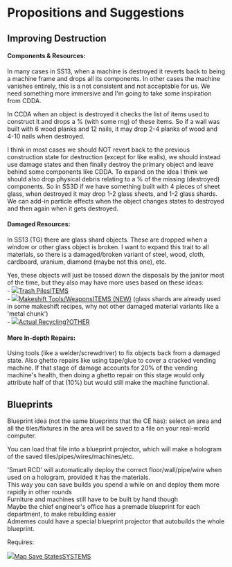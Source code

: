 # Propositions and Suggestions

## Improving Destruction <img src="https://lh3.googleusercontent.com/Gu82RVgvMEJshQ79i0fFAW66sFtgTQLpF0AfwWAyR1F3l7HRUfMEF4FfTpmX8vjrk_9rxG7ehL-0jjHLnOS2A6S8CC0wLM7EWRi5OGGk5-j8qg-7am-LlKL4CxpPE6MiTQBYwsnmByIs66rAcKTFVw" alt="" data-size="line">

#### **Components & Resources:**

In many cases in SS13, when a machine is destroyed it reverts back to being a machine frame and drops all its components. In other cases the machine vanishes entirely, this is a not consistent and not acceptable for us. We need something more immersive and I'm going to take some inspiration from CDDA.

In CCDA when an object is destroyed it checks the list of items used to construct it and drops a % (with some rng) of these items. So if a wall was built with 6 wood planks and 12 nails, it may drop 2-4 planks of wood and 4-10 nails when destroyed.

I think in most cases we should NOT revert back to the previous construction state for destruction (except for like walls), we should instead use damage states and then finally destroy the primary object and leave behind some components like CDDA. To expand on the idea I think we should also drop physical debris relating to a % of the missing (destroyed) components. So in SS3D if we have something built with 4 pieces of sheet glass, when destroyed it may drop 1-2 glass sheets, and 1-2 glass shards. We can add-in particle effects when the object changes states to destroyed and then again when it gets destroyed.

#### Damaged Resources:

In SS13 (TG) there are glass shard objects. These are dropped when a window or other glass object is broken. I want to expand this trait to all materials, so there is a damaged/broken variant of steel, wood, cloth, cardboard, uranium, diamond (maybe not this one), etc.

Yes, these objects will just be tossed down the disposals by the janitor most of the time, but they also may have more uses based on these ideas:\
\- [![](https://fd-assets.prod.atl-paas.net/image/logos/contrib/trello/icons/blue.svg)Trash PilesITEMS](https://trello.com/c/9acuY9cH/260-trash-piles)\
\- [![](https://fd-assets.prod.atl-paas.net/image/logos/contrib/trello/icons/blue.svg)Makeshift Tools/WeaponsITEMS (NEW)](https://trello.com/c/b67Br6z8/36-makeshift-tools-weapons) (glass shards are already used in some makeshift recipes, why not other damaged material variants like a 'metal chunk')\
\- [![](https://fd-assets.prod.atl-paas.net/image/logos/contrib/trello/icons/blue.svg)Actual Recycling?OTHER](https://trello.com/c/HK0neL1q/252-actual-recycling)

#### More In-depth Repairs:

Using tools (like a welder/screwdriver) to fix objects back from a damaged state. Also ghetto repairs like using tape/glue to cover a cracked vending machine. If that stage of damage accounts for 20% of the vending machine's health, then doing a ghetto repair on this stage would only attribute half of that (10%) but would still make the machine functional.

## Blueprints <img src="https://lh3.googleusercontent.com/Gu82RVgvMEJshQ79i0fFAW66sFtgTQLpF0AfwWAyR1F3l7HRUfMEF4FfTpmX8vjrk_9rxG7ehL-0jjHLnOS2A6S8CC0wLM7EWRi5OGGk5-j8qg-7am-LlKL4CxpPE6MiTQBYwsnmByIs66rAcKTFVw" alt="" data-size="line">

Blueprint idea (not the same blueprints that the CE has): select an area and all the tiles/fixtures in the area will be saved to a file on your real-world computer.

You can load that file into a blueprint projector, which will make a hologram of the saved tiles/pipes/wires/machines/etc.

'Smart RCD' will automatically deploy the correct floor/wall/pipe/wire when used on a hologram, provided it has the materials.\
This way you can save builds you spend a while on and deploy them more rapidly in other rounds\
Furniture and machines still have to be built by hand though\
Maybe the chief engineer's office has a premade blueprint for each department, to make rebuilding easier\
Admemes could have a special blueprint projector that autobuilds the whole blueprint.

Requires:

[![](https://fd-assets.prod.atl-paas.net/image/logos/contrib/trello/icons/blue.svg)Map Save StatesSYSTEMS](https://trello.com/c/2hMA1WGf/84-map-save-states)
